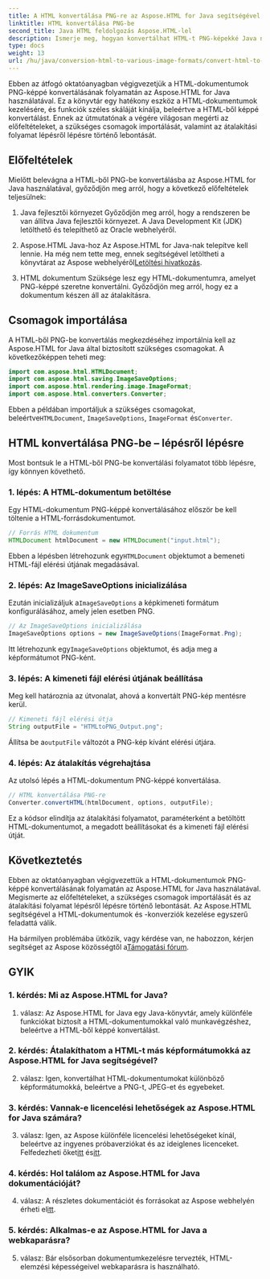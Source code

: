 ```yaml
---
title: A HTML konvertálása PNG-re az Aspose.HTML for Java segítségével
linktitle: HTML konvertálása PNG-be
second_title: Java HTML feldolgozás Aspose.HTML-lel
description: Ismerje meg, hogyan konvertálhat HTML-t PNG-képekké Java nyelven az Aspose.HTML segítségével. Átfogó útmutató lépésről lépésre.
type: docs
weight: 13
url: /hu/java/conversion-html-to-various-image-formats/convert-html-to-png/
---
```

Ebben az átfogó oktatóanyagban végigvezetjük a HTML-dokumentumok PNG-képpé konvertálásának folyamatán az Aspose.HTML for Java használatával. Ez a könyvtár egy hatékony eszköz a HTML-dokumentumok kezelésére, és funkciók széles skáláját kínálja, beleértve a HTML-ből képpé konvertálást. Ennek az útmutatónak a végére világosan megérti az előfeltételeket, a szükséges csomagok importálását, valamint az átalakítási folyamat lépésről lépésre történő lebontását.

## Előfeltételek

Mielőtt belevágna a HTML-ből PNG-be konvertálásba az Aspose.HTML for Java használatával, győződjön meg arról, hogy a következő előfeltételek teljesülnek:

1. Java fejlesztői környezet
Győződjön meg arról, hogy a rendszeren be van állítva Java fejlesztői környezet. A Java Development Kit (JDK) letölthető és telepíthető az Oracle webhelyéről.

2. Aspose.HTML Java-hoz
 Az Aspose.HTML for Java-nak telepítve kell lennie. Ha még nem tette meg, ennek segítségével letöltheti a könyvtárat az Aspose webhelyéről[Letöltési hivatkozás](https://releases.aspose.com/html/java/).

3. HTML dokumentum
Szüksége lesz egy HTML-dokumentumra, amelyet PNG-képpé szeretne konvertálni. Győződjön meg arról, hogy ez a dokumentum készen áll az átalakításra.

## Csomagok importálása

A HTML-ből PNG-be konvertálás megkezdéséhez importálnia kell az Aspose.HTML for Java által biztosított szükséges csomagokat. A következőképpen teheti meg:

```java
import com.aspose.html.HTMLDocument;
import com.aspose.html.saving.ImageSaveOptions;
import com.aspose.html.rendering.image.ImageFormat;
import com.aspose.html.converters.Converter;
```

 Ebben a példában importáljuk a szükséges csomagokat, beleértve`HTMLDocument`, `ImageSaveOptions`, `ImageFormat` és`Converter`.

## HTML konvertálása PNG-be – lépésről lépésre

Most bontsuk le a HTML-ből PNG-be konvertálási folyamatot több lépésre, így könnyen követhető.

### 1. lépés: A HTML-dokumentum betöltése

Egy HTML-dokumentum PNG-képpé konvertálásához először be kell töltenie a HTML-forrásdokumentumot.

```java
// Forrás HTML dokumentum
HTMLDocument htmlDocument = new HTMLDocument("input.html");
```

 Ebben a lépésben létrehozunk egy`HTMLDocument` objektumot a bemeneti HTML-fájl elérési útjának megadásával.

### 2. lépés: Az ImageSaveOptions inicializálása

 Ezután inicializáljuk a`ImageSaveOptions` a képkimeneti formátum konfigurálásához, amely jelen esetben PNG.

```java
// Az ImageSaveOptions inicializálása
ImageSaveOptions options = new ImageSaveOptions(ImageFormat.Png);
```

 Itt létrehozunk egy`ImageSaveOptions` objektumot, és adja meg a képformátumot PNG-ként.

### 3. lépés: A kimeneti fájl elérési útjának beállítása

Meg kell határoznia az útvonalat, ahová a konvertált PNG-kép mentésre kerül.

```java
// Kimeneti fájl elérési útja
String outputFile = "HTMLtoPNG_Output.png";
```

 Állítsa be a`outputFile` változót a PNG-kép kívánt elérési útjára.

### 4. lépés: Az átalakítás végrehajtása

Az utolsó lépés a HTML-dokumentum PNG-képpé konvertálása.

```java
// HTML konvertálása PNG-re
Converter.convertHTML(htmlDocument, options, outputFile);
```

Ez a kódsor elindítja az átalakítási folyamatot, paraméterként a betöltött HTML-dokumentumot, a megadott beállításokat és a kimeneti fájl elérési útját.

## Következtetés

Ebben az oktatóanyagban végigvezettük a HTML-dokumentumok PNG-képpé konvertálásának folyamatán az Aspose.HTML for Java használatával. Megismerte az előfeltételeket, a szükséges csomagok importálását és az átalakítási folyamat lépésről lépésre történő lebontását. Az Aspose.HTML segítségével a HTML-dokumentumok és -konverziók kezelése egyszerű feladattá válik.

 Ha bármilyen problémába ütközik, vagy kérdése van, ne habozzon, kérjen segítséget az Aspose közösségtől a[Támogatási fórum](https://forum.aspose.com/).

## GYIK

### 1. kérdés: Mi az Aspose.HTML for Java?

1. válasz: Az Aspose.HTML for Java egy Java-könyvtár, amely különféle funkciókat biztosít a HTML-dokumentumokkal való munkavégzéshez, beleértve a HTML-ből képpé konvertálást.

### 2. kérdés: Átalakíthatom a HTML-t más képformátumokká az Aspose.HTML for Java segítségével?

2. válasz: Igen, konvertálhat HTML-dokumentumokat különböző képformátumokká, beleértve a PNG-t, JPEG-et és egyebeket.

### 3. kérdés: Vannak-e licencelési lehetőségek az Aspose.HTML for Java számára?

 3. válasz: Igen, az Aspose különféle licencelési lehetőségeket kínál, beleértve az ingyenes próbaverziókat és az ideiglenes licenceket. Felfedezheti őket[itt](https://purchase.aspose.com/buy) és[itt](https://purchase.aspose.com/temporary-license/).

### 4. kérdés: Hol találom az Aspose.HTML for Java dokumentációját?

 4. válasz: A részletes dokumentációt és forrásokat az Aspose webhelyén érheti el[itt](https://reference.aspose.com/html/java/).

### 5. kérdés: Alkalmas-e az Aspose.HTML for Java a webkaparásra?

5. válasz: Bár elsősorban dokumentumkezelésre tervezték, HTML-elemzési képességeivel webkaparásra is használható.